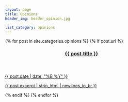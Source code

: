 ```yaml
---
layout: page
title: Opinions
header_img: header_opinion.jpg

list_category: opinions
---
```


<section class="articles">
   {% for post in site.categories.opinions %}
      {% if post.url %}
         <a class="article_card {{post.article_class}}" href="
            {% if post.publishing.is_direct_link %}
               {{ post.publishing.link }}
            {% else %}
               {{ post.url }}
            {% endif %}
         ">
            <header style="background-image:url(
               {% if post.teaser_img %}
                  '/images/posts/{{ post.folder }}/{{ post.teaser_img }}'
               {% elsif post.header_img %}
                  '/images/posts/{{ post.folder }}/{{ post.header_img }}'
               {% else %}
                  '/images/posts/{{ post.folder }}/header.jpg'
               {% endif %}
            )">
               <h3>{{ post.title }}</h3>
            </header>
            <time datetime="{{ post.date | date: '%Y-%m-%d' }}">{{ post.date | date: "%B %Y" }}</time>
            <p>{{ post.excerpt | strip_html | newlines_to_br }}</p>
         </a>
      {% endif %}
   {% endfor %}    
</section>